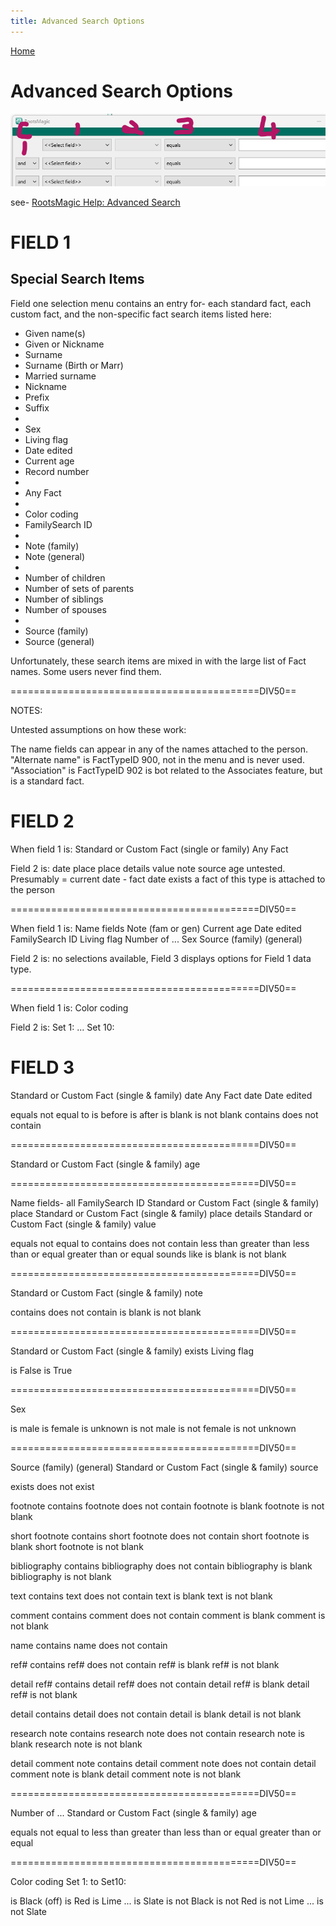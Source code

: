 ```yaml
---
title: Advanced Search Options
---
```

[Home](https://richardotter.github.io)

# Advanced Search Options

![screen capture](Advanced_Search_UI.png)

see- [RootsMagic Help: Advanced Search](https://help.rootsmagic.com/RM9/person-search--(advanced).html)


# FIELD 1
## Special Search Items
Field one selection menu contains an entry for-
each standard fact, each custom fact, and the non-specific fact search items listed here:

* Given name(s)
* Given or Nickname
* Surname
* Surname (Birth or Marr)
* Married surname
* Nickname
* Prefix
* Suffix
* 
* Sex
* Living flag
* Date edited
* Current age
* Record number
* 
* Any Fact
* 
* Color coding
* FamilySearch ID
* 
* Note (family)
* Note (general)
* 
* Number of children
* Number of sets of parents
* Number of siblings
* Number of spouses
* 
* Source (family)
* Source (general)


Unfortunately, these search items are mixed in with the large list of Fact names. Some users never find them.

===========================================DIV50==

NOTES:

Untested assumptions on how these work:

The name fields can appear in any of the names attached to the person.
"Alternate name" is FactTypeID 900, not in the menu and is never used.
"Association" is FactTypeID 902 is bot related to the Associates feature, but is a standard fact.

# FIELD 2
When field 1 is:
Standard or Custom Fact (single or family)
Any Fact

Field 2 is:
date
place
place details
value
note
source
age			untested. Presumably = current date - fact date
exists		a fact of this type is attached to the person

===========================================DIV50==

When field 1 is:
Name fields
Note (fam or gen)
Current age
Date edited
FamilySearch ID
Living flag
Number of ...
Sex
Source (family) (general)

Field 2 is:
no selections available, Field 3 displays options for Field 1 data type.

===========================================DIV50==

When field 1 is:
Color coding

Field 2 is:
Set 1:
...
Set 10:

# FIELD 3

Standard or Custom Fact (single & family)   date
Any Fact        date
Date edited     <blank>

equals
not equal to
is before
is after
is blank
is not blank
contains
does not contain

===========================================DIV50==

Standard or Custom Fact (single & family)   age


===========================================DIV50==

Name fields- all      <blank>
FamilySearch ID     <blank>
Standard or Custom Fact (single & family)   place
Standard or Custom Fact (single & family)   place details
Standard or Custom Fact (single & family)   value


equals
not equal to
contains
does not contain
less than
greater than
less than or equal
greater than or equal
sounds like
is blank
is not blank

===========================================DIV50==

Standard or Custom Fact (single & family)   note

contains
does not contain
is blank
is not blank

===========================================DIV50==

Standard or Custom Fact (single & family)   exists
Living flag    <blank>

is False
is True

===========================================DIV50==

Sex

is male
is female
is unknown
is not male
is not female
is not unknown

===========================================DIV50==

Source (family) (general)
Standard or Custom Fact (single & family)   source

exists
does not exist

footnote contains
footnote does not contain
footnote is blank
footnote is not blank

short footnote contains
short footnote does not contain
short footnote is blank
short footnote is not blank

bibliography contains
bibliography does not contain
bibliography is blank
bibliography is not blank

text contains
text does not contain
text is blank
text is not blank

comment contains
comment does not contain
comment is blank
comment is not blank

name contains
name does not contain

ref# contains
ref# does not contain
ref# is blank
ref# is not blank

detail ref# contains
detail ref# does not contain
detail ref# is blank
detail ref# is not blank

detail contains
detail does not contain
detail is blank
detail is not blank

research note contains
research note does not contain
research note is blank
research note is not blank

detail comment note contains
detail comment note does not contain
detail comment note is blank
detail comment note is not blank


===========================================DIV50==

Number of ...
Standard or Custom Fact (single & family)   age


equals
not equal to
less than
greater than
less than or equal
greater than or equal

===========================================DIV50==

Color coding     Set 1: to Set10:

is Black (off)
is Red
is Lime
...
is Slate
is not Black
is not Red
is not Lime
...
is not Slate

